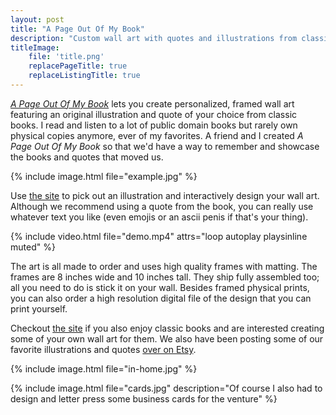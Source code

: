```yaml
---
layout: post
title: "A Page Out Of My Book"
description: "Custom wall art with quotes and illustrations from classic books"
titleImage:
    file: 'title.png'
    replacePageTitle: true
    replaceListingTitle: true
---
```


[*A Page Out Of My Book*][site] lets you create personalized, framed wall art featuring an original illustration and quote of your choice from classic books. I read and listen to a lot of public domain books but rarely own physical copies anymore, ever of my favorites. A friend and I created *A Page Out Of My Book* so that we'd have a way to remember and showcase the books and quotes that moved us.

{% include image.html file="example.jpg" %}

Use [the site][site] to pick out an illustration and interactively design your wall art. Although we recommend using a quote from the book, you can really use whatever text you like (even emojis or an ascii penis if that's your thing).

{% include video.html file="demo.mp4" attrs="loop autoplay playsinline muted" %}

The art is all made to order and uses high quality frames with matting. The frames are 8 inches wide and 10 inches tall. They ship fully assembled too; all you need to do is stick it on your wall. Besides framed physical prints, you can also order a high resolution digital file of the design that you can print yourself.

Checkout [the site][site] if you also enjoy classic books and are interested creating some of your own wall art for them. We also have been posting some of our favorite illustrations and quotes [over on Etsy](https://www.etsy.com/shop/APageOutOfMyBook).

{% include image.html file="in-home.jpg" %}

{% include image.html file="cards.jpg" description="Of course I also had to design and letter press some business cards for the venture" %}



[site]: https://aPageOutOfMyBook.com